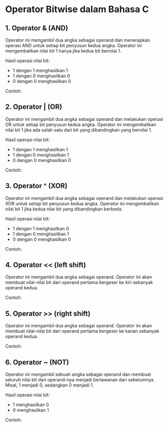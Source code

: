 # Operator Bitwise dalam Bahasa C

## 1. Operator & (AND)
Operator ini mengambil dua angka sebagai operand dan menerapkan operasi AND untuk setiap bit penyusun kedua angka. Operator ini mengembalikan nilai bit 1 hanya jika kedua bit bernilai 1.

Hasil operasi nilai bit:
- 1 dengan 1 menghasilkan 1
- 1 dengan 0 menghasilkan 0
- 0 dengan 0 menghasilkan 0

Contoh:

## 2. Operator | (OR)
Operator ini mengambil dua angka sebagai operand dan melakukan operasi OR untuk setiap bit penyusun kedua angka. Operator ini mengembalikan nilai bit 1 jika ada salah satu dari bit yang dibandingkan yang bernilai 1.

Hasil operasi nilai bit:
- 1 dengan 1 menghasilkan 1
- 1 dengan 0 menghasilkan 1
- 0 dengan 0 menghasilkan 0

Contoh:

## 3. Operator ^ (XOR)
Operator ini mengambil dua angka sebagai operand dan melakukan operasi XOR untuk setiap bit penyusun kedua angka. Operator ini mengembalikan nilai bit 1 jika kedua nilai bit yang dibandingkan berbeda.

Hasil operasi nilai bit:
- 1 dengan 1 menghasilkan 0
- 1 dengan 0 menghasilkan 1
- 0 dengan 0 menghasilkan 0

Contoh:

## 4. Operator << (left shift)
Operator ini mengambil dua angka sebagai operand. Operator ini akan membuat nilai-nilai bit dari operand pertama bergeser ke kiri sebanyak operand kedua.

Contoh:

## 5. Operator >> (right shift)
Operator ini mengambil dua angka sebagai operand. Operator ini akan membuat nilai-nilai bit dari operand pertama bergeser ke kanan sebanyak operand kedua.

Contoh:

## 6. Operator ~ (NOT)
Operator ini mengambil sebuah angka sebagai operand dan membuat seluruh nilai bit dari operand-nya menjadi berlawanan dari sebelumnya. Misal, 1 menjadi 0, sedangkan 0 menjadi 1.

Hasil operasi nilai bit:
- 1 menghasilkan 0
- 0 menghasilkan 1

Contoh:
